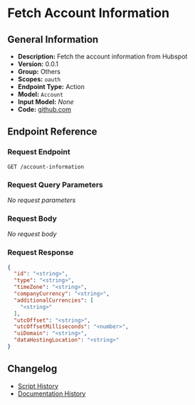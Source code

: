 <!-- BEGIN GENERATED CONTENT -->
# Fetch Account Information

## General Information

- **Description:** Fetch the account information from Hubspot
- **Version:** 0.0.1
- **Group:** Others
- **Scopes:** `oauth`
- **Endpoint Type:** Action
- **Model:** `Account`
- **Input Model:** _None_
- **Code:** [github.com](https://github.com/NangoHQ/integration-templates/tree/main/integrations/hubspot/actions/fetch-account-information.ts)


## Endpoint Reference

### Request Endpoint

`GET /account-information`

### Request Query Parameters

_No request parameters_

### Request Body

_No request body_

### Request Response

```json
{
  "id": "<string>",
  "type": "<string>",
  "timeZone": "<string>",
  "companyCurrency": "<string>",
  "additionalCurrencies": [
    "<string>"
  ],
  "utcOffset": "<string>",
  "utcOffsetMilliseconds": "<number>",
  "uiDomain": "<string>",
  "dataHostingLocation": "<string>"
}
```

## Changelog

- [Script History](https://github.com/NangoHQ/integration-templates/commits/main/integrations/hubspot/actions/fetch-account-information.ts)
- [Documentation History](https://github.com/NangoHQ/integration-templates/commits/main/integrations/hubspot/actions/fetch-account-information.md)

<!-- END  GENERATED CONTENT -->


